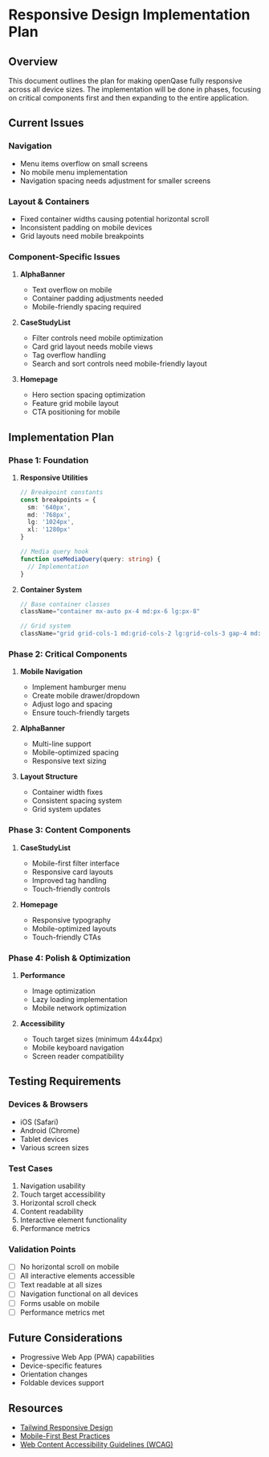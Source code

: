# Responsive Design Implementation Plan

## Overview
This document outlines the plan for making openQase fully responsive across all device sizes. The implementation will be done in phases, focusing on critical components first and then expanding to the entire application.

## Current Issues

### Navigation
- Menu items overflow on small screens
- No mobile menu implementation
- Navigation spacing needs adjustment for smaller screens

### Layout & Containers
- Fixed container widths causing potential horizontal scroll
- Inconsistent padding on mobile devices
- Grid layouts need mobile breakpoints

### Component-Specific Issues
1. **AlphaBanner**
   - Text overflow on mobile
   - Container padding adjustments needed
   - Mobile-friendly spacing required

2. **CaseStudyList**
   - Filter controls need mobile optimization
   - Card grid layout needs mobile views
   - Tag overflow handling
   - Search and sort controls need mobile-friendly layout

3. **Homepage**
   - Hero section spacing optimization
   - Feature grid mobile layout
   - CTA positioning for mobile

## Implementation Plan

### Phase 1: Foundation
1. **Responsive Utilities**
   ```typescript
   // Breakpoint constants
   const breakpoints = {
     sm: '640px',
     md: '768px',
     lg: '1024px',
     xl: '1280px'
   }

   // Media query hook
   function useMediaQuery(query: string) {
     // Implementation
   }
   ```

2. **Container System**
   ```typescript
   // Base container classes
   className="container mx-auto px-4 md:px-6 lg:px-8"

   // Grid system
   className="grid grid-cols-1 md:grid-cols-2 lg:grid-cols-3 gap-4 md:gap-6"
   ```

### Phase 2: Critical Components
1. **Mobile Navigation**
   - Implement hamburger menu
   - Create mobile drawer/dropdown
   - Adjust logo and spacing
   - Ensure touch-friendly targets

2. **AlphaBanner**
   - Multi-line support
   - Mobile-optimized spacing
   - Responsive text sizing

3. **Layout Structure**
   - Container width fixes
   - Consistent spacing system
   - Grid system updates

### Phase 3: Content Components
1. **CaseStudyList**
   - Mobile-first filter interface
   - Responsive card layouts
   - Improved tag handling
   - Touch-friendly controls

2. **Homepage**
   - Responsive typography
   - Mobile-optimized layouts
   - Touch-friendly CTAs

### Phase 4: Polish & Optimization
1. **Performance**
   - Image optimization
   - Lazy loading implementation
   - Mobile network optimization

2. **Accessibility**
   - Touch target sizes (minimum 44x44px)
   - Mobile keyboard navigation
   - Screen reader compatibility

## Testing Requirements

### Devices & Browsers
- iOS (Safari)
- Android (Chrome)
- Tablet devices
- Various screen sizes

### Test Cases
1. Navigation usability
2. Touch target accessibility
3. Horizontal scroll check
4. Content readability
5. Interactive element functionality
6. Performance metrics

### Validation Points
- [ ] No horizontal scroll on mobile
- [ ] All interactive elements accessible
- [ ] Text readable at all sizes
- [ ] Navigation functional on all devices
- [ ] Forms usable on mobile
- [ ] Performance metrics met

## Future Considerations
- Progressive Web App (PWA) capabilities
- Device-specific features
- Orientation changes
- Foldable devices support

## Resources
- [Tailwind Responsive Design](https://tailwindcss.com/docs/responsive-design)
- [Mobile-First Best Practices](https://www.w3.org/TR/mobile-bp/)
- [Web Content Accessibility Guidelines (WCAG)](https://www.w3.org/WAI/standards-guidelines/wcag/) 